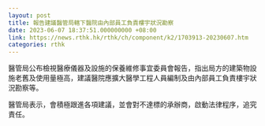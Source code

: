 ```yaml
---
layout: post
title: 報告建議醫管局轄下醫院由內部員工負責樓宇狀況勘察
date: 2023-06-07 18:37:51.000000000 +08:00
link: https://news.rthk.hk/rthk/ch/component/k2/1703913-20230607.htm
categories: rthk
---
```


醫管局公布檢視醫療儀器及設施的保養維修事宜委員會報告，指出局方的建築物設施老舊及使用量極高，建議醫院應擴大醫學工程人員編制及由內部員工負責樓宇狀況勘察等。

醫管局表示，會積極跟進各項建議，並會對不達標的承辦商，啟動法律程序，追究責任。
